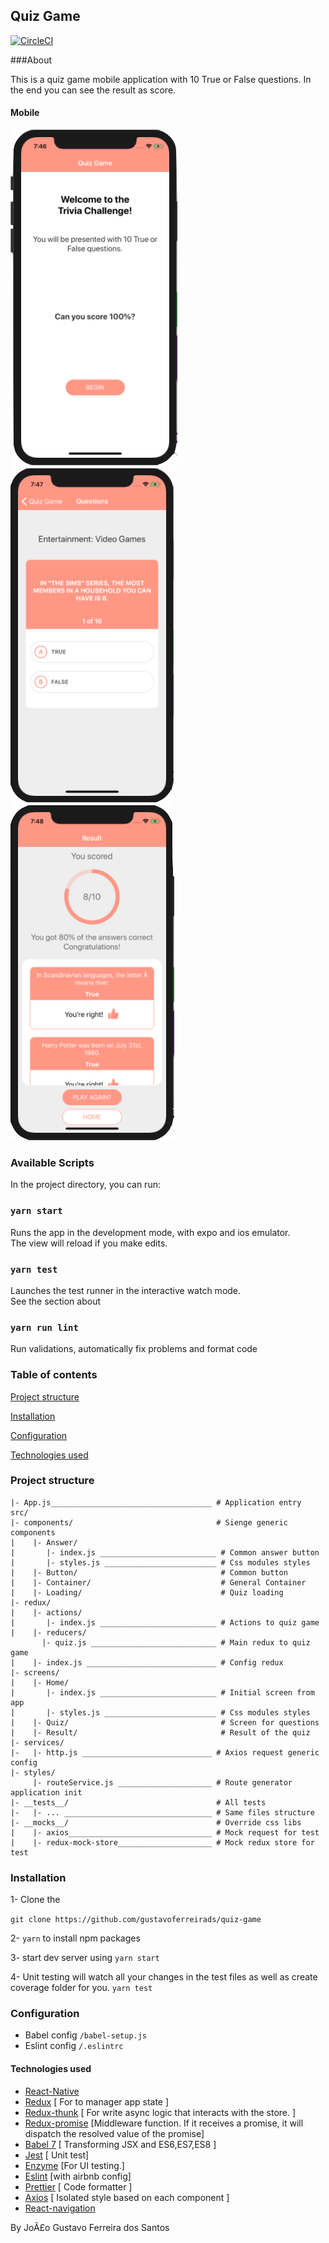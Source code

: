 ## Quiz Game

[![CircleCI](https://circleci.com/gh/gustavoferreirads/quiz-game/tree/master.svg?style=svg)](https://circleci.com/gh/gustavoferreirads/quiz-game/tree/master)

###About

This is a quiz game mobile application with 10 True or False questions. 
In the end you can see the result as score.

#### Mobile  
  
![enter image description here](assets/home.png) ![enter image description here](assets/quiz.png) ![enter image description here](assets/result.png)  

### Available Scripts

In the project directory, you can run:

### `yarn start`

Runs the app in the development mode, with expo and ios emulator.<br>
The view will reload if you make edits.<br>

### `yarn test`

Launches the test runner in the interactive watch mode.<br>
See the section about

### `yarn run lint`
Run validations,  automatically fix problems and format code


### Table of contents
[Project structure](#project-structure)

[Installation](#installation)

[Configuration](#configuration)

[Technologies used](#technologies-used)

### Project structure

````
|- App.js____________________________________ # Application entry
src/                                         
|- components/                                # Sienge generic components
|    |- Answer/                                
|       |- index.js __________________________ # Common answer button
|       |- styles.js _________________________ # Css modules styles
|    |- Button/                                # Common button
|    |- Container/                             # General Container
|    |- Loading/                               # Quiz loading
|- redux/
|    |- actions/
|       |- index.js __________________________ # Actions to quiz game
|    |- reducers/                                             
       |- quiz.js ____________________________ # Main redux to quiz game                                  
|    |- index.js _____________________________ # Config redux
|- screens/                                   
|    |- Home/ 
|       |- index.js __________________________ # Initial screen from app
|       |- styles.js _________________________ # Css modules styles
|    |- Quiz/                                  # Screen for questions
|    |- Result/                                # Result of the quiz
|- services/                                  
|-   |- http.js _____________________________ # Axios request generic config
|- styles/  
     |- routeService.js _____________________ # Route generator application init
|- __tests__/                                 # All tests
|-   |- ... _________________________________ # Same files structure
|- __mocks__/                                 # Override css libs
|    |- axios________________________________ # Mock request for test
|    |- redux-mock-store_____________________ # Mock redux store for test

````


### Installation

1- Clone the 

`git clone https://github.com/gustavoferreirads/quiz-game`

2- `yarn` to install npm packages

3- start dev server using `yarn start`

4- Unit testing will watch all your changes in the test files as well as create coverage folder for you. 
`yarn test`


### Configuration
* Babel config `/babel-setup.js`
* Eslint config `/.eslintrc`


#### Technologies used

* [React-Native](https://facebook.github.io/react-native/)
* [Redux](https://redux.js.org/) [ For to manager app state ]
* [Redux-thunk](https://github.com/reduxjs/redux-thunk) [ For write async logic that interacts with the store. ]
* [Redux-promise](https://github.com/redux-utilities/redux-promise)  [Middleware function. If it receives a promise, it will dispatch the resolved value of the promise]
* [Babel 7](https://github.com/babel/babel) [ Transforming JSX and ES6,ES7,ES8 ]
* [Jest](https://github.com/facebook/jest) [ Unit test]
* [Enzyme](http://airbnb.io/enzyme/) [For UI testing.]
* [Eslint](https://github.com/eslint/eslint/) [with airbnb config]
* [Prettier](https://github.com/prettier/prettier) [ Code formatter ]
* [Axios](https://github.com/css-modules/css-modules) [ Isolated style based on each component ]
* [React-navigation](https://reactnavigation.org/)

By JoÃ£o Gustavo Ferreira dos Santos
